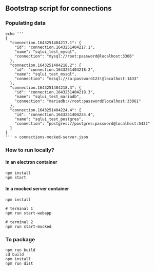 ## Bootstrap script for connections


### Populating data
```
echo '''
{
  "connection.1643251404217.1": {
    "id": "connection.1643251404217.1",
    "name": "sqlui_test_mysql",
    "connection": "mysql://root:password@localhost:3306"
  },
  "connection.1643251404218.2": {
    "id": "connection.1643251404218.2",
    "name": "sqlui_test_mssql",
    "connection": "mssql://sa:password123!@localhost:1433"
  },
  "connection.1643251404218.3": {
    "id": "connection.1643251404218.3",
    "name": "sqlui_test_mariadb",
    "connection": "mariadb://root:password@localhost:33061"
  },
  "connection.1643251404224.4": {
    "id": "connection.1643251404224.4",
    "name": "sqlui_test_postgres",
    "connection": "postgres://postgres:password@localhost:5432"
  }
}
''' > connections-mocked-server.json
```



### How to run locally?

#### In an electron container
```
npm install
npm start
```

#### In a mocked server container
```
npm install

# terminal 1
npm run start-webapp

# terminal 2
npm run start-mocked
```


### To package
```
npm run build
cd build
npm install
npm run dist
```
